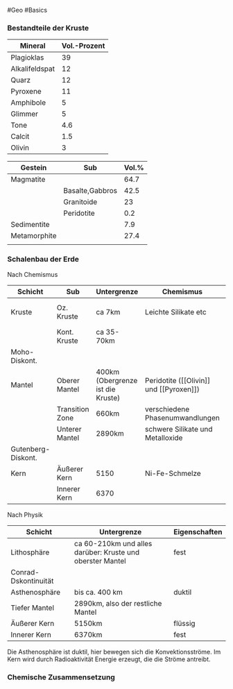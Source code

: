 #Geo #Basics

### Bestandteile der Kruste

| Mineral        | Vol.-Prozent |
| -------------- | ------------ |
| Plagioklas     | 39           |
| Alkalifeldspat | 12           |
| Quarz          | 12           |
| Pyroxene       | 11           |
| Amphibole      | 5            |
| Glimmer        | 5            |
| Tone           | 4.6          |
| Calcit         | 1.5          |
| Olivin         | 3            |


| Gestein      | Sub             | Vol.% |
| ------------ | --------------- | ----- |
| Magmatite    |                 | 64.7  |
|              | Basalte,Gabbros | 42.5  |
|              | Granitoide      | 23    |
|              | Peridotite      | 0.2   |
| Sedimentite  |                 | 7.9   |
| Metamorphite |                 | 27.4  |
|              |                 |       |


### Schalenbau der Erde

Nach Chemismus

| Schicht            | Sub             | Untergrenze                       | Chemismus                               | Dichte              |
| ------------------ | --------------- | --------------------------------- | --------------------------------------- | ------------------- |
| Kruste             | Oz. Kruste      | ca 7km                            | Leichte Silikate etc                    | gering (2,65 g/ccm) |
|                    | Kont. Kruste    | ca 35-70km                        |                                         | etwas höher         |
| Moho-Diskont.      |                 |                                   |                                         |                     |
| Mantel             | Oberer Mantel   | 400km (Obergrenze ist die Kruste) | Peridotite ([[Olivin]] und [[Pyroxen]]) | Mittel              |
|                    | Transition Zone | 660km                             | verschiedene Phasenumwandlungen         | 3-5 g/ccm           |
|                    | Unterer Mantel  | 2890km                            | schwere Silikate und Metalloxide        |                     |
| Gutenberg-Diskont. |                 |                                   |                                         |                     |
| Kern               | Äußerer Kern    | 5150                              | Ni-Fe-Schmelze                          | Hoch                |
|                    | Innerer Kern    | 6370                              |                                         | 13-14 g/ccm         |

Nach Physik

| Schicht              | Untergrenze                                               | Eigenschaften |
| -------------------- | --------------------------------------------------------- | ------------- |
| Lithosphäre          | ca 60-210km und alles darüber: Kruste und oberster Mantel | fest          |
| Conrad-Dskontinuität |                                                           |               |
| Asthenosphäre        | bis ca. 400 km                                            | duktil        |
| Tiefer Mantel        | 2890km, also der restliche Mantel                         |               |
| Äußerer Kern         | 5150km                                                    | flüssig       |
| Innerer Kern         | 6370km                                                    | fest          |

Die Asthenosphäre ist duktil, hier bewegen sich die Konvektionsströme. Im Kern wird durch Radioaktivität Energie erzeugt, die die Ströme antreibt.

### Chemische Zusammensetzung


